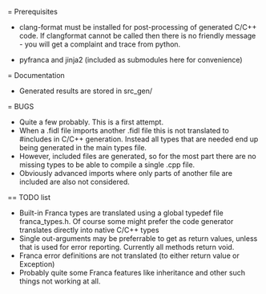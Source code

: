 = Prerequisites

* clang-format must be installed for post-processing of generated C/C++ code.
If clangformat cannot be called then there is no friendly message - you
will get a complaint and trace from python.

* pyfranca and jinja2 (included as submodules here for convenience)

= Documentation

* Generated results are stored in src_gen/

= BUGS

* Quite a few probably.  This is a first attempt.
* When a .fidl file imports another .fidl file this is not translated to
  #includes in C/C++ generation.  Instead all types that are needed end up
  being generated in the main types file.
* However, included files are generated, so for the most part there are no
  missing types to be able to compile a single .cpp file.
* Obviously advanced imports where only parts of another file are included
  are also not considered.

== TODO list

* Built-in Franca types are translated using a global typedef file
  franca_types.h.  Of course some might prefer the code generator translates
  directly into native C/C++ types
* Single out-arguments may be preferrable to get as return values, unless
  that is used for error reporting. Currently all methods return void.
* Franca error definitions are not translated (to either return value or
  Exception)
* Probably quite some Franca features like inheritance and other such
  things not working at all.
